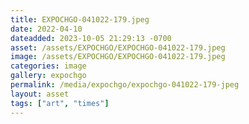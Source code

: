 ```yaml
---
title: EXPOCHGO-041022-179.jpeg
date: 2022-04-10
dateadded: 2023-10-05 21:29:13 -0700
asset: /assets/EXPOCHGO/EXPOCHGO-041022-179.jpeg
image: /assets/EXPOCHGO/EXPOCHGO-041022-179.jpeg
categories: image
gallery: expochgo
permalink: /media/expochgo/expochgo-041022-179-jpeg
layout: asset
tags: ["art", "times"]
--- 
```

